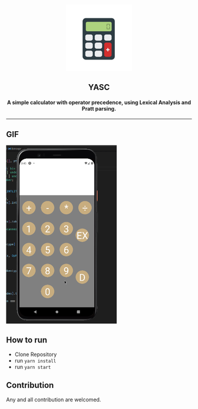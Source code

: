 <p align="center"><img src="./assets/calc.png" width="180"></p>

<h2 align="center"><b>YASC</b></h2>

<h4 align="center">A simple calculator with operator precedence, using Lexical Analysis and Pratt parsing.</h4>

<hr>

## GIF

[<img src="./assets/calc_gif.gif" width=300>](./assets/calc_gif.gif)

## How to run
- Clone Repository
- run ``` yarn install ```
- run ``` yarn start ```

## Contribution
Any and all contribution are welcomed.
